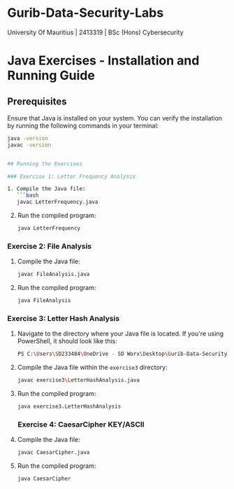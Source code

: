 # Gurib-Data-Security-Labs
University Of Mauritius | 2413319 | BSc (Hons) Cybersecurity


# Java Exercises - Installation and Running Guide

## Prerequisites

Ensure that Java is installed on your system. You can verify the installation by running the following commands in your terminal:

```bash
java -version
javac -version


## Running the Exercises

### Exercise 1: Letter Frequency Analysis

1. Compile the Java file:
   ```bash
   javac LetterFrequency.java
   ```
2. Run the compiled program:
   ```bash
   java LetterFrequency
   ```

### Exercise 2: File Analysis

1. Compile the Java file:
   ```bash
   javac FileAnalysis.java
   ```
2. Run the compiled program:
   ```bash
   java FileAnalysis
   ```

### Exercise 3: Letter Hash Analysis

1. Navigate to the directory where your Java file is located. If you're using PowerShell, it should look like this:
   ```bash
   PS C:\Users\SD233484\OneDrive - SD Worx\Desktop\Gurib-Data-Security-Labs>
   ```
2. Compile the Java file within the `exercise3` directory:
   ```bash
   javac exercise3\LetterHashAnalysis.java
   ```
3. Run the compiled program:
   ```bash
   java exercise3.LetterHashAnalysis
   ```

   ### Exercise 4: CaesarCipher KEY/ASCII

1. Compile the Java file:
   ```bash
   javac CaesarCipher.java
   ```
2. Run the compiled program:
   ```bash
   java CaesarCipher
   ```

